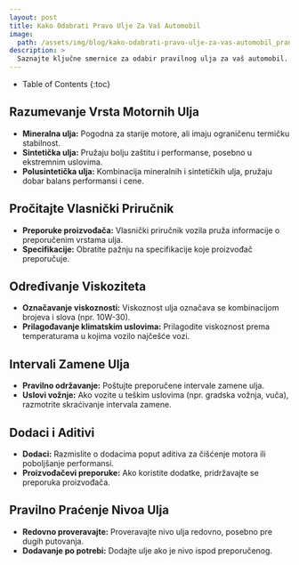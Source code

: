 ```yaml
---
layout: post
title: Kako Odabrati Pravo Ulje Za Vaš Automobil
image: 
  path: /assets/img/blog/kako-odabrati-pravo-ulje-za-vas-automobil_pranje-auta-ba.png
description: >
  Saznajte ključne smernice za odabir pravilnog ulja za vaš automobil. Naučite važne informacije o vrstama ulja, specifikacijama i intervalima zamene.
---
```



- Table of Contents
{:toc}


## Razumevanje Vrsta Motornih Ulja

- **Mineralna ulja:** Pogodna za starije motore, ali imaju ograničenu termičku stabilnost.
- **Sintetička ulja:** Pružaju bolju zaštitu i performanse, posebno u ekstremnim uslovima.
- **Polusintetička ulja:** Kombinacija mineralnih i sintetičkih ulja, pružaju dobar balans performansi i cene.

## Pročitajte Vlasnički Priručnik

- **Preporuke proizvođača:** Vlasnički priručnik vozila pruža informacije o preporučenim vrstama ulja.
- **Specifikacije:** Obratite pažnju na specifikacije koje proizvođač preporučuje.

## Određivanje Viskoziteta

- **Označavanje viskoznosti:** Viskoznost ulja označava se kombinacijom brojeva i slova (npr. 10W-30).
- **Prilagođavanje klimatskim uslovima:** Prilagodite viskoznost prema temperaturama u kojima vozilo najčešće vozi.

## Intervali Zamene Ulja

- **Pravilno održavanje:** Poštujte preporučene intervale zamene ulja.
- **Uslovi vožnje:** Ako vozite u teškim uslovima (npr. gradska vožnja, vuča), razmotrite skraćivanje intervala zamene.

## Dodaci i Aditivi

- **Dodaci:** Razmislite o dodacima poput aditiva za čišćenje motora ili poboljšanje performansi.
- **Proizvođačevi preporuke:** Ako koristite dodatke, pridržavajte se preporuka proizvođača.

## Pravilno Praćenje Nivoa Ulja

- **Redovno proveravajte:** Proveravajte nivo ulja redovno, posebno pre dugih putovanja.
- **Dodavanje po potrebi:** Dodajte ulje ako je nivo ispod preporučenog.